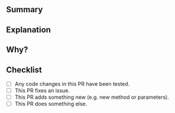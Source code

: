 ## Summary

<!-- Explain breifly the purpose of this pull request. What is it for? Does it fix any issues? -->

## Explanation

<!-- Give a more in depth explanation of the pull request. -->

## Why?

<!-- Explain why this pull request should be merged. -->

## Checklist

<!-- Put an x inside [ ] to check it, like so: [x] -->

- [ ] Any code changes in this PR have been tested.
- [ ] This PR fixes an issue.
- [ ] This PR adds something new (e.g. new method or parameters).
- [ ] This PR does something else.

